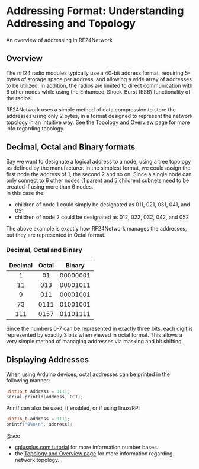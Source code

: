 # Addressing Format: Understanding Addressing and Topology
<!-- markdownlint-disable MD033 MD032 -->
An overview of addressing in RF24Network

## Overview

The nrf24 radio modules typically use a 40-bit address format, requiring 5-bytes of storage space per address, and allowing a wide
array of addresses to be utilized. In addition, the radios are limited to direct communication with 6 other nodes while using the
Enhanced-Shock-Burst (ESB) functionality of the radios.

RF24Network uses a simple method of data compression to store the addresses using only 2 bytes, in a format designed to represent the
network topology in an intuitive way.
See the [Topology and Overview](md_docs_tuning.html) page for more info regarding topology.

## Decimal, Octal and Binary formats

Say we want to designate a logical address to a node, using a tree topology as defined by the manufacturer.
In the simplest format, we could assign the first node the address of 1, the second 2 and so on.
Since a single node can only connect to 6 other nodes (1 parent and 5 children) subnets need to be created if using more than 6 nodes.<br>
In this case the:

- children of node 1 could simply be designated as 011, 021, 031, 041, and 051
- children of node 2 could be designated as 012, 022, 032, 042, and 052

The above example is exactly how RF24Network manages the addresses, but they are represented in Octal format.

### Decimal, Octal and Binary

| Decimal | Octal |  Binary  |
| :-----: | :---: | :------: |
|    1    |  01   | 00000001 |
|   11    |  013  | 00001011 |
|    9    |  011  | 00001001 |
|   73    | 0111  | 01001001 |
|   111   | 0157  | 01101111 |

Since the numbers 0-7 can be represented in exactly three bits, each digit is represented by exactly 3 bits when viewed in octal format.
This allows a very simple method of managing addresses via masking and bit shifting.

## Displaying Addresses

When using Arduino devices, octal addresses can be printed in the following manner:

```cpp
uint16_t address = 0111;
Serial.println(address, OCT);
```

Printf can also be used, if enabled, or if using linux/RPi

```cpp
uint16_t address = 0111;
printf("0%o\n", address);
```

@see
- [cplusplus.com tutorial](http://www.cplusplus.com/doc/hex/) for more information number bases.
- the [Topology and Overview page](md_docs_tuning.html) for more information regarding network topology.
